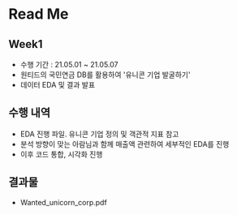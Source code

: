 # Read Me

## Week1
  - 수행 기간 : 21.05.01 ~ 21.05.07
  - 원티드의 국민연금 DB를 활용하여 '유니콘 기업 발굴하기'
  - 데이터 EDA 및 결과 발표

## 수행 내역
  - EDA 진행 파일. 유니콘 기업 정의 및 객관적 지표 참고
  - 분석 방향이 맞는 아람님과 함께 매출액 관련하여 세부적인 EDA를 진행
  - 이후 코드 통합, 시각화 진행

## 결과물
  - Wanted_unicorn_corp.pdf
